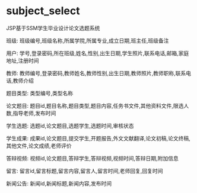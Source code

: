 # subject_select
JSP基于SSM学生毕业设计论文选题系统

班级: 班级编号,班级名称,所属学院,所属专业,成立日期,班主任,班级备注

用户: 学号,登录密码,所在班级,姓名,性别,出生日期,学生照片,联系电话,邮箱,家庭地址,注册时间

教师: 教师编号,登录密码,教师姓名,教师性别,出生日期,教师照片,教师职称,联系电话,教师介绍

题目类型: 类型编号,类型名称

论文题目: 题目id,题目名称,题目类型,题目内容,任务书文件,其他资料文件,限选人数,指导老师,发布时间

学生选题: 选题id,论文题目,选题学生,选题时间,审核状态

学生成果: 成果id,论文题目,提交学生,开题报告,外文文献翻译,论文初稿,论文终稿,其他文件,论文成绩,老师评价

答辩视频: 视频id,论文题目,答辩学生,答辩视频,视频时间,答辩日期,附加信息

留言: 留言id,留言标题,留言内容,留言人,留言时间,老师回复,回复时间

新闻公告: 新闻id,新闻标题,新闻内容,发布时间
